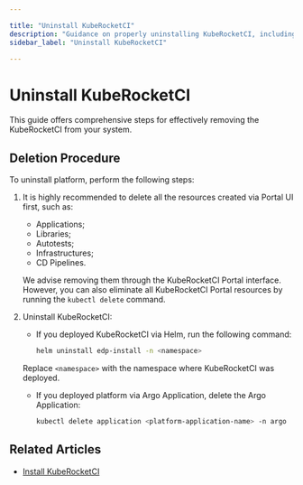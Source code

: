 ```yaml
---

title: "Uninstall KubeRocketCI"
description: "Guidance on properly uninstalling KubeRocketCI, including preliminary steps and commands for resource deletion via Helm or Argo CD."
sidebar_label: "Uninstall KubeRocketCI"

---
```

<!-- markdownlint-disable MD025 -->

# Uninstall KubeRocketCI

<head>
  <link rel="canonical" href="https://docs.kuberocketci.io/docs/operator-guide/uninstall-kuberocketci" />
</head>

This guide offers comprehensive steps for effectively removing the KubeRocketCI from your system.

## Deletion Procedure

To uninstall platform, perform the following steps:

1. It is highly recommended to delete all the resources created via Portal UI first, such as:

    * Applications;
    * Libraries;
    * Autotests;
    * Infrastructures;
    * CD Pipelines.

    We advise removing them through the KubeRocketCI Portal interface. However, you can also eliminate all KubeRocketCI Portal resources by running the `kubectl delete` command.

2. Uninstall KubeRocketCI:

    * If you deployed KubeRocketCI via Helm, run the following command:

      ```bash
      helm uninstall edp-install -n <namespace>
      ```

    Replace `<namespace>` with the namespace where KubeRocketCI was deployed.

    * If you deployed platform via Argo Application, delete the Argo Application:

      ```bash
      kubectl delete application <platform-application-name> -n argo
      ```

## Related Articles

* [Install KubeRocketCI](install-kuberocketci.md)
